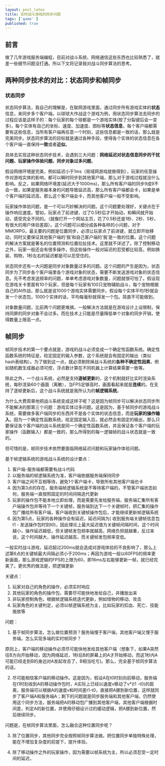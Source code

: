```yaml
---
layout: post_latex
title: 实时战斗游戏的同步问题
tags: ['game' ]
published: true
---
```


<!--more-->

## 前言

做了几年游戏服务端编程，目前对战斗系统、网络通信这些东西也比较熟悉了，就差一些细节问题没打通。所以下文将记录我对战斗同步算法的思考。


## 两种同步技术的对比：状态同步和帧同步

### 状态同步

状态同步算法，我自己的理解是，在联网游戏里面，通过同步所有游戏实体的**状态**信息，来同步多个客户端。以球球大作战这个游戏为例，用状态同步算法去同步的过程应该是这样子的：每个玩家的每个球都是一个游戏实体(按了分裂键后会一变多)，每个实体有自己的坐标、速度、加速度、图标等**状态信息**，每个客户端都需要有这些信息，当所有客户端再任意一个时刻，这些信息都是一致的话，那么就是完美同步。状态同步算法的目标就是通过各种手段，使得各个实体的状态信息在各个客户端一直保持**一致**或者**近似**。

具体去实现这种状态同步技术，会遇到三大问题：**网络延迟对状态信息同步的干扰问题、玩家操作体验问题、同步对象过多问题**。

假设网络环境是完美，例如延迟小于1ms（局域网游戏就做得到），玩家的任意操作对游戏实体的影响，都可以瞬时同步到其他客户端，那么对于游戏过程就没什么影响。反之，如果网络环境差(延迟大于1000ms)，那么所有客户端的同步9成9不会一致，如果是服务器本身的问题导致延迟高，那么所有客户端都会卡，如果是单个客户端的延迟高，那么这个客户端会卡，而其他客户端一般不受影响。

玩家操作体验问题，是一个可以巧妙解决的问题。这个问题要处理好，关键点在于操作响应速度。譬如，玩家点了前进键，过了0.5秒后才开始动，和瞬间就开始动，感受完全不同的。（就像打开一个网站主页，花了0.5秒还是1秒、2秒、5秒，有很大的用户体验差距）。这个问题可以细分成各种各样的小问题，对于MMORPG，最主要的问题是位置同步，必须让玩家点了前进键，就立即开始移动，同时又要保证其他客户端的‘我’和自己客户端的‘我’是一致的位置。这个问题的解决方案就是著名的位置预测和位置拉扯技术。这里就不详述了。除了控制移动之外，玩家一般还会有很多操作，但这些操作一般对延迟的忍受都比较高，例如换装、购物，1秒左右的延迟都是可以忍受住的。

状态同步还有一大问题是同步对象数量过多的问题。这个问题的产生是因为，状态同步为了同步各个客户端里各个游戏对象的状态，需要不断发送游戏对象的状态信息。先不考虑发送频率的问题，单单考虑游戏对象数量，问题就很可怕了。假设现在游戏关卡里面有10个玩家，但是每个玩家有100只宠物辅助战斗，每个宠物根据自己的AI作战，那么就是说1000个游戏实体需要同步。假设每个实体平均1秒就会发一个状态包，1000个实体的话，平均每毫秒就得发一个包。简直不可能做到。

对象数量问题，比前两个问题更难搞，一般解决方法就是在游戏设计上设限制，保持同屏的同步对象不会过多。而在技术上只能是尽量降低单个对象的同步开销，使得数量上限高一点。

## 帧同步

帧同步技术的第一个要点就是，游戏的战斗必须变成一个确定性函数系统。确定性函数系统的特征是，给定固定的输入参数，这个系统就会有固定的输出（类似hash表结构）。为了做到这一点，就必须剔除掉战斗系统的**各种不确定性因素**，例如随机数生成器必须可控，浮点数计算在不同机器上计算结果需要一致等。

除此之外，一个战斗系统，必然是支持**逐帧更新**的，这个机制就好比实时渲染系统，每秒渲染60个画面（离散），当FPS足够高时，画面看起来就是**连续**的。在支持了逐帧更新后，这个战斗系统就是我所认为的**帧逻辑系统**。

为什么大费周章地把战斗系统变成这样子呢？这是因为帧同步可以解决状态同步所不能解决的那第三个问题：游戏实体过多问题。这是因为，基于帧同步的游戏战斗系统，需要做多客户端同步的东西并不是各个实体的状态信息，而是**玩家的操作输入**。因为一个确定性函数系统，给定固定输入后，就必然会有固定的输出，那么只要保证各个客户端的战斗系统是同一个确定性函数系统，并且保证各个客户端的玩家操作（函数输入）都是一致的，那么所得到的每一逻辑帧的战斗状态就是一致的。

但可惜的是，帧同步技术依然要面临网络延迟问题和玩家操作体验问题。

基于帧逻辑系统的游戏战斗系统的设计要点：

1. 客户端-服务端都需要有战斗代码
2. 以服务端的帧逻辑系统为准，客户端依据服务端保持同步
3. 客户端之间不互相等待，避免1个客户端卡，导致所有其他客户端也卡
4. 因为第3点的存在，服务端帧逻辑系统是不等待客户端的，不管客户端状态如何，服务端一直按照固定的时间间隔迭代更新
5. 玩家的操作包不能本地立即处理，而是需要先发给服务端，服务端汇集所有客户端操作包并等待下一个关键帧，服务端到达下一个关键帧时，把汇集的操作包广播给所有客户端，客户端收到关键帧操作包后，才能继续更新帧逻辑系统
6. 因为第5点，玩家的各种操作会有延迟，延迟间隔为( 收到服务端关键帧信息包t1 - 发送操作包时刻t0)，因此理论上最大延迟值为关键帧间隔时间，这个时间越小，操作延迟越低，但关键帧发包频率就越高，网络负担就越重，反过来说，这个时间越大，操作延迟越高，而关键帧发包频率变低。


一般实时战斗游戏，延迟超过200ms就会造成对游戏体验的不良影响了，那么上述第6点的关键帧最大间隔必须小于200ms；再因为游戏一般以60FPS的频率更新画面，那么游戏逻辑的FPS的上限为60，即16ms左右能够更新一帧，就已经完美了。更优秀的做法是，把逻辑更新


关键点：

1. 玩家对自己的角色的操作，必须实时响应
2. 其他玩家的角色的操作包，需要尽可能快地发给自己，并播放出来
3. 非玩家控制角色，根据帧逻辑系统迭代更新，例如怪物的移动、攻击
4. 玩家角色的关键判定，必须以帧逻辑系统为主，比如玩家的扣血、死亡、技能施放等

问题：

1. 基于帧同步算法，怎么做位置预测？服务端慢于客户端，其他客户端又慢于服务端，怎么实现多端的实时帧同步？

原则上，客户端的移动操作必须尽可能快地发给其他客户端（想象下，如果A突然往B方向开始移动，因为网络延迟，1秒后B的屏幕上的A才开始移动，而这1秒内A可能已经走到B的身边对A发起攻击了，B相当吃亏)。那么，完全基于帧同步算法的话，



2. 尽可能相信客户端的移动操作。这是因为，假设A在t0时刻向前移动，服务端在t1时刻收到A的移动操作包时，A实际上已经以速度v移动了v*(t1 -t0)的距离，服务端可以根据A的速度v和时间差t1-t0，直接把A挪到新位置，这样就同步了客户端A和服务端A；剩下的问题就是同步服务端和其他客户端，仍然使用这个同步方法，服务端把A的移动包广播到其他客户端，其他客户端根据时间差，判定A的新位置，并使用仔细设计过的缓动逻辑，把A挪到新位置，然后继续同步。

问题是，在帧同步算法里面，怎么融合这种位置同步呢？

3. 除了位置同步，其他同步完全按照帧同步算法做。把位置同步单独特殊处理，能在不增加复杂度的前提下，提升体验。

4. 除了移动操作之外的玩家操作，因为需要以帧系统为主，所以必须忍受一定时间的延迟，
